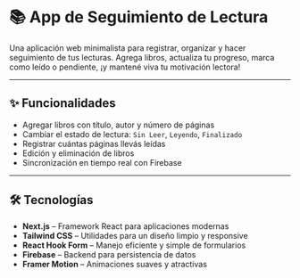 # 📚 App de Seguimiento de Lectura

Una aplicación web minimalista para registrar, organizar y hacer seguimiento de tus lecturas. Agrega libros, actualiza tu progreso, marca como leído o pendiente, ¡y mantené viva tu motivación lectora!

---

## ✨ Funcionalidades

- Agregar libros con título, autor y número de páginas
- Cambiar el estado de lectura: `Sin Leer`, `Leyendo`, `Finalizado`
- Registrar cuántas páginas llevás leídas
- Edición y eliminación de libros
- Sincronización en tiempo real con Firebase

---

## 🛠️ Tecnologías

- **Next.js** – Framework React para aplicaciones modernas
- **Tailwind CSS** – Utilidades para un diseño limpio y responsive
- **React Hook Form** – Manejo eficiente y simple de formularios
- **Firebase** – Backend para persistencia de datos
- **Framer Motion** – Animaciones suaves y atractivas
